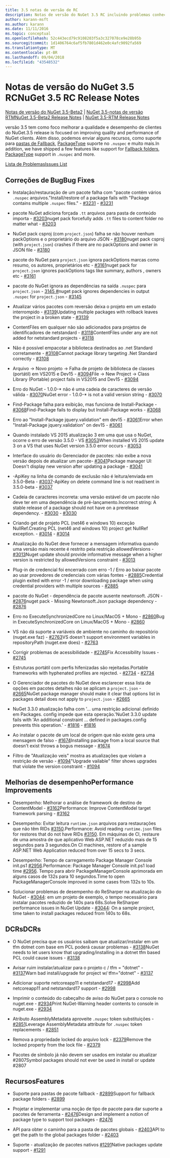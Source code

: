 ```yaml
---
title: 3.5 notas de versão de RC
description: Notas de versão do NuGet 3.5 RC incluindo problemas conhecidos, correções de bugs, recursos adicionados e DCRs.
author: karann-msft
ms.author: karann
ms.date: 11/11/2016
ms.topic: conceptual
ms.openlocfilehash: 52c443ecd79c9108203f5a3c327078ce9e28b95b
ms.sourcegitcommit: 1d1406764c6af5fb7801d462e0c4afc9092fa569
ms.translationtype: MT
ms.contentlocale: pt-BR
ms.lasthandoff: 09/04/2018
ms.locfileid: "43548532"
---
```

# <a name="nuget-35-rc-release-notes"></a><span data-ttu-id="6b472-103">Notas de versão do NuGet 3.5 RC</span><span class="sxs-lookup"><span data-stu-id="6b472-103">NuGet 3.5 RC Release Notes</span></span>

<span data-ttu-id="6b472-104">[Notas de versão do NuGet 3.5-Beta2](../release-notes/nuget-3.5-Beta2.md) | [NuGet 3.5-notas de versão RTM](../release-notes/nuget-3.5-RTM.md)</span><span class="sxs-lookup"><span data-stu-id="6b472-104">[NuGet 3.5-Beta2 Release Notes](../release-notes/nuget-3.5-Beta2.md) | [NuGet 3.5-RTM Release Notes](../release-notes/nuget-3.5-RTM.md)</span></span>

<span data-ttu-id="6b472-105">versão 3.5 tem como foco melhorar a qualidade e desempenho de clientes do NuGet.</span><span class="sxs-lookup"><span data-stu-id="6b472-105">3.5 release is focused on improving quality and performance of NuGet clients.</span></span> <span data-ttu-id="6b472-106">Além disso, podemos enviar alguns recursos, como suporte para [pastas de Fallback](https://github.com/NuGet/Home/issues/2899), [PackageType](https://github.com/NuGet/Home/issues/2476) suporte no `.nuspec` e muito mais.</span><span class="sxs-lookup"><span data-stu-id="6b472-106">In addition, we have shipped a few features like support for [Fallback folders](https://github.com/NuGet/Home/issues/2899), [PackageType](https://github.com/NuGet/Home/issues/2476) support in `.nuspec` and more.</span></span>

[<span data-ttu-id="6b472-107">Lista de Problemas</span><span class="sxs-lookup"><span data-stu-id="6b472-107">Issues List</span></span>](https://github.com/NuGet/Home/issues?q=is%3Aissue+is%3Aclosed+milestone%3A%223.5%20RC")

## <a name="bug-fixes"></a><span data-ttu-id="6b472-108">Correções de Bug</span><span class="sxs-lookup"><span data-stu-id="6b472-108">Bug Fixes</span></span>

* <span data-ttu-id="6b472-109">Instalação/restauração de um pacote falha com "pacote contém vários `.nuspec` arquivos."</span><span class="sxs-lookup"><span data-stu-id="6b472-109">Install/restore of a package fails with "Package contains multiple `.nuspec` files."</span></span><span data-ttu-id="6b472-110"> - [#3231](https://github.com/NuGet/Home/issues/3231)</span><span class="sxs-lookup"><span data-stu-id="6b472-110"> - [#3231](https://github.com/NuGet/Home/issues/3231)</span></span>

* <span data-ttu-id="6b472-111">pacote NuGet adiciona forçada `.tt` arquivos para pasta de conteúdo importa - [#3203](https://github.com/NuGet/Home/issues/3203)</span><span class="sxs-lookup"><span data-stu-id="6b472-111">nuget pack forcefully adds `.tt` files to content folder no matter what - [#3203](https://github.com/NuGet/Home/issues/3203)</span></span>

* <span data-ttu-id="6b472-112">NuGet pack csproj (com `project.json`) falha se não houver nenhum packOptions e o proprietário do arquivo JSON - [#3180](https://github.com/NuGet/Home/issues/3180)</span><span class="sxs-lookup"><span data-stu-id="6b472-112">nuget pack csproj (with `project.json`) crashes if there are no packOptions and owner in JSON file - [#3180](https://github.com/NuGet/Home/issues/3180)</span></span>

* <span data-ttu-id="6b472-113">pacote do NuGet para `project.json` ignora packOptions marcas como resumo, os autores, proprietários etc - [#3161](https://github.com/NuGet/Home/issues/3161)</span><span class="sxs-lookup"><span data-stu-id="6b472-113">nuget pack for `project.json` ignores packOptions tags like summary, authors , owners etc - [#3161](https://github.com/NuGet/Home/issues/3161)</span></span>

* <span data-ttu-id="6b472-114">pacote do NuGet ignora as dependências na saída `.nuspec` para `project.json`  -  [3145 #](https://github.com/NuGet/Home/issues/3145)</span><span class="sxs-lookup"><span data-stu-id="6b472-114">nuget pack ignores dependencies in output `.nuspec` for `project.json` - [#3145](https://github.com/NuGet/Home/issues/3145)</span></span>

* <span data-ttu-id="6b472-115">Atualizar vários pacotes com reversão deixa o projeto em um estado interrompido - [#3139](https://github.com/NuGet/Home/issues/3139)</span><span class="sxs-lookup"><span data-stu-id="6b472-115">Updating multiple packages with rollback leaves the project in a broken state - [#3139](https://github.com/NuGet/Home/issues/3139)</span></span>

* <span data-ttu-id="6b472-116">ContentFiles em qualquer não são adicionados para projetos de identificadores de netstandard - [#3118](https://github.com/NuGet/Home/issues/3118)</span><span class="sxs-lookup"><span data-stu-id="6b472-116">ContentFiles under any are not added for netstandard projects - [#3118](https://github.com/NuGet/Home/issues/3118)</span></span>

* <span data-ttu-id="6b472-117">Não é possível empacotar a biblioteca destinados ao .net Standard corretamente - [#3108](https://github.com/NuGet/Home/issues/3108)</span><span class="sxs-lookup"><span data-stu-id="6b472-117">Cannot package library targeting .Net Standard correctly - [#3108](https://github.com/NuGet/Home/issues/3108)</span></span>

* <span data-ttu-id="6b472-118">Arquivo -> Novo projeto -> Falha de projeto de biblioteca de classes (portátil) em VS2015 e Dev15 - [#3094](https://github.com/NuGet/Home/issues/3094)</span><span class="sxs-lookup"><span data-stu-id="6b472-118">File -> New Project -> Class Library (Portable) project fails in VS2015 and Dev15 - [#3094](https://github.com/NuGet/Home/issues/3094)</span></span>

* <span data-ttu-id="6b472-119">Erro do NuGet - 1.0.0-\* não é uma cadeia de caracteres de versão válida - [#3070](https://github.com/NuGet/Home/issues/3070)</span><span class="sxs-lookup"><span data-stu-id="6b472-119">NuGet error - 1.0.0-\* is not a valid version string - [#3070](https://github.com/NuGet/Home/issues/3070)</span></span>

* <span data-ttu-id="6b472-120">Find-Package falha para exibição, mas funciona de Install-Package - [#3068](https://github.com/NuGet/Home/issues/3068)</span><span class="sxs-lookup"><span data-stu-id="6b472-120">Find-Package fails to display but Install-Package works - [#3068](https://github.com/NuGet/Home/issues/3068)</span></span>

* <span data-ttu-id="6b472-121">Erro ao "Install-Package jquery.validation" em dev15 - [#3061](https://github.com/NuGet/Home/issues/3061)</span><span class="sxs-lookup"><span data-stu-id="6b472-121">Error when "Install-Package jquery.validation" on dev15 - [#3061](https://github.com/NuGet/Home/issues/3061)</span></span>

* <span data-ttu-id="6b472-122">Quando instalado VS 2015 atualização 3 em uma que usa o NuGet, ocorre o erro de versão 3.5.0 - VS [#3053](https://github.com/NuGet/Home/issues/3053)</span><span class="sxs-lookup"><span data-stu-id="6b472-122">When installed VS 2015 update 3 on a VS that uses NuGet version 3.5.0 error occurs - [#3053](https://github.com/NuGet/Home/issues/3053)</span></span>

* <span data-ttu-id="6b472-123">Interface do usuário do Gerenciador de pacotes: não exibe a nova versão depois de atualizar um pacote- [#3041](https://github.com/NuGet/Home/issues/3041)</span><span class="sxs-lookup"><span data-stu-id="6b472-123">Package manager UI: Doesn't display new version after updating a package - [#3041](https://github.com/NuGet/Home/issues/3041)</span></span>

* <span data-ttu-id="6b472-124">-ApiKey na linha de comando de exclusão não é leitura/enviada em 3.5.0-Beta - [#3037](https://github.com/NuGet/Home/issues/3037)</span><span class="sxs-lookup"><span data-stu-id="6b472-124">-ApiKey on delete command line is not read/sent in 3.5.0-beta - [#3037](https://github.com/NuGet/Home/issues/3037)</span></span>

* <span data-ttu-id="6b472-125">Cadeia de caracteres incorreta: uma versão estável de um pacote não deve ter em uma dependência de pré-lançamento.</span><span class="sxs-lookup"><span data-stu-id="6b472-125">Incorrect string: A stable release of a package should not have on a prerelease dependency.</span></span><span data-ttu-id="6b472-126"> - [#3030](https://github.com/NuGet/Home/issues/3030)</span><span class="sxs-lookup"><span data-stu-id="6b472-126"> - [#3030](https://github.com/NuGet/Home/issues/3030)</span></span>

* <span data-ttu-id="6b472-127">Criando get de projeto PCL (net46 e windows 10) exceção NullRef.</span><span class="sxs-lookup"><span data-stu-id="6b472-127">Creating PCL (net46 and windows 10) project get NullRef exception.</span></span><span data-ttu-id="6b472-128"> - [#3014](https://github.com/NuGet/Home/issues/3014)</span><span class="sxs-lookup"><span data-stu-id="6b472-128"> - [#3014](https://github.com/NuGet/Home/issues/3014)</span></span>

* <span data-ttu-id="6b472-129">Atualização do NuGet deve fornecer a mensagem informativa quando uma versão mais recente é restrito pela restrição allowedVersions - [#3013](https://github.com/NuGet/Home/issues/3013)</span><span class="sxs-lookup"><span data-stu-id="6b472-129">Nuget update should provide informative message when a higher version is restricted by allowedVersions constraint - [#3013](https://github.com/NuGet/Home/issues/3013)</span></span>

* <span data-ttu-id="6b472-130">Plug-in de credencial foi encerrado com erro -1 / Erro ao baixar pacote ao usar provedores de credenciais com várias fontes - [#2885](https://github.com/NuGet/Home/issues/2885)</span><span class="sxs-lookup"><span data-stu-id="6b472-130">Credential plugin exited with error -1 / error downloading package when using credential providers with multiple sources - [#2885](https://github.com/NuGet/Home/issues/2885)</span></span>

* <span data-ttu-id="6b472-131">pacote do NuGet - dependência de pacote ausente newtonsoft. JSON - [#2876](https://github.com/NuGet/Home/issues/2876)</span><span class="sxs-lookup"><span data-stu-id="6b472-131">nuget pack - Missing Newtonsoft.Json package dependency - [#2876](https://github.com/NuGet/Home/issues/2876)</span></span>

* <span data-ttu-id="6b472-132">Erro no ExecuteSynchronizedCore no Linux/MacOS + Mono - [#2860](https://github.com/NuGet/Home/issues/2860)</span><span class="sxs-lookup"><span data-stu-id="6b472-132">Bug in ExecuteSynchronizedCore on Linux/MacOS + Mono - [#2860](https://github.com/NuGet/Home/issues/2860)</span></span>

* <span data-ttu-id="6b472-133">VS não dá suporte a variáveis de ambiente no caminho do repositório (nuget.exe faz) - [#2763](https://github.com/NuGet/Home/issues/2763)</span><span class="sxs-lookup"><span data-stu-id="6b472-133">VS doesn't support environment variables in repositoryPath (nuget.exe does) - [#2763](https://github.com/NuGet/Home/issues/2763)</span></span>

* <span data-ttu-id="6b472-134">Corrigir problemas de acessibilidade - [#2745](https://github.com/NuGet/Home/issues/2745)</span><span class="sxs-lookup"><span data-stu-id="6b472-134">Fix Accessibility Issues - [#2745](https://github.com/NuGet/Home/issues/2745)</span></span>

* <span data-ttu-id="6b472-135">Estruturas portátil com perfis hifenizadas são rejeitadas.</span><span class="sxs-lookup"><span data-stu-id="6b472-135">Portable frameworks with hyphenated profiles are rejected.</span></span><span data-ttu-id="6b472-136"> - [#2734](https://github.com/NuGet/Home/issues/2734)</span><span class="sxs-lookup"><span data-stu-id="6b472-136"> - [#2734](https://github.com/NuGet/Home/issues/2734)</span></span>

* <span data-ttu-id="6b472-137">O Gerenciador de pacotes do NuGet deve esclarecer essa lista de opções em pacotes detalhes não se aplicam a `project.json`  -  [#2665](https://github.com/NuGet/Home/issues/2665)</span><span class="sxs-lookup"><span data-stu-id="6b472-137">NuGet package manager should make it clear that options list in packages detail does not apply to `project.json` - [#2665](https://github.com/NuGet/Home/issues/2665)</span></span>

* <span data-ttu-id="6b472-138">NuGet 3.3.0 atualização falha com '... uma restrição adicional definido em Packages. config impede que esta operação.'</span><span class="sxs-lookup"><span data-stu-id="6b472-138">NuGet 3.3.0 update fails with 'An additional constraint ... defined in packages.config prevents this operation.'</span></span><span data-ttu-id="6b472-139"> - [#1816](https://github.com/NuGet/Home/issues/1816)</span><span class="sxs-lookup"><span data-stu-id="6b472-139"> - [#1816](https://github.com/NuGet/Home/issues/1816)</span></span>

* <span data-ttu-id="6b472-140">Ao instalar o pacote de um local de origem que não existe gera uma mensagem de falso - [#1674](https://github.com/NuGet/Home/issues/1674)</span><span class="sxs-lookup"><span data-stu-id="6b472-140">Installing package from a local source that doesn't exist throws a bogus message - [#1674](https://github.com/NuGet/Home/issues/1674)</span></span>

* <span data-ttu-id="6b472-141">Filtro de "Atualização veis" mostra as atualizações que violam a restrição de versão - [#1094](https://github.com/NuGet/Home/issues/1094)</span><span class="sxs-lookup"><span data-stu-id="6b472-141">"Upgrade vailable" filter shows upgrades that violate the version constraint - [#1094](https://github.com/NuGet/Home/issues/1094)</span></span>

## <a name="performance-improvements"></a><span data-ttu-id="6b472-142">Melhorias de desempenho</span><span class="sxs-lookup"><span data-stu-id="6b472-142">Performance Improvements</span></span>

* <span data-ttu-id="6b472-143">Desempenho: Melhorar o análise de framework de destino de ContentModel - [#3162](https://github.com/NuGet/Home/issues/3162)</span><span class="sxs-lookup"><span data-stu-id="6b472-143">Performance: Improve ContentModel target framework parsing - [#3162](https://github.com/NuGet/Home/issues/3162)</span></span>

* <span data-ttu-id="6b472-144">Desempenho: Evitar leitura `runtime.json` arquivos para restaurações que não têm RIDs [#3150](https://github.com/NuGet/Home/issues/3150).</span><span class="sxs-lookup"><span data-stu-id="6b472-144">Performance: Avoid reading `runtime.json` files for restores that do not have RIDs [#3150](https://github.com/NuGet/Home/issues/3150).</span></span> <span data-ttu-id="6b472-145">Em máquinas de CI, restaure de uma amostra de que aplicativo Web ASP.NET reduzido mais de 15 segundos para 3 segundos.</span><span class="sxs-lookup"><span data-stu-id="6b472-145">On CI machines, restore of a sample ASP.NET Web Application reduced from over 15 secs to 3 secs.</span></span>

* <span data-ttu-id="6b472-146">Desempenho: Tempo de carregamento Package Manager Console init.ps1 [#2956](https://github.com/NuGet/Home/issues/2956).</span><span class="sxs-lookup"><span data-stu-id="6b472-146">Performance: Package Manager Console init.ps1 load time [#2956](https://github.com/NuGet/Home/issues/2956).</span></span> <span data-ttu-id="6b472-147">Tempo para abrir PackageManagerConsole aprimorada em alguns casos de 132s para 10 segundos.</span><span class="sxs-lookup"><span data-stu-id="6b472-147">Time to open PackageManagerConsole improved in some cases from 132s to 10s.</span></span>

* <span data-ttu-id="6b472-148">Solucionar problemas de desempenho do ReSharper na atualização do NuGet - [#3044](https://github.com/NuGet/Home/issues/3044): em um projeto de exemplo, o tempo necessário para instalar pacotes reduzido de 140s para 68s.</span><span class="sxs-lookup"><span data-stu-id="6b472-148">Solve ReSharper performance issues in NuGet Update - [#3044](https://github.com/NuGet/Home/issues/3044): On a sample project, time taken to install packages reduced from 140s to 68s.</span></span>

## <a name="dcrs"></a><span data-ttu-id="6b472-149">DCRs</span><span class="sxs-lookup"><span data-stu-id="6b472-149">DCRs</span></span>

* <span data-ttu-id="6b472-150">O NuGet precisa que os usuários saibam que atualizar/instalar em um tfm dotnet com base em PCL poderá causar problemas - [#3138](https://github.com/NuGet/Home/issues/3138)</span><span class="sxs-lookup"><span data-stu-id="6b472-150">NuGet needs to let users know that upgrading/installing in a dotnet tfm based PCL could cause issues - [#3138](https://github.com/NuGet/Home/issues/3138)</span></span>

* <span data-ttu-id="6b472-151">Avisar ruim instalar/atualizar para o projeto c / tfm = "dotnet" - [#3137](https://github.com/NuGet/Home/issues/3137)</span><span class="sxs-lookup"><span data-stu-id="6b472-151">Warn bad install/upgrade for project w/ tfm="dotnet" - [#3137](https://github.com/NuGet/Home/issues/3137)</span></span>

* <span data-ttu-id="6b472-152">Adicionar suporte netcoreapp11 e netstandard17 - [#2998](https://github.com/NuGet/Home/issues/2998)</span><span class="sxs-lookup"><span data-stu-id="6b472-152">Add netcoreapp11 and netstandard17 support - [#2998](https://github.com/NuGet/Home/issues/2998)</span></span>

* <span data-ttu-id="6b472-153">Imprimir o conteúdo do cabeçalho de aviso do NuGet para o console no nuget.exe - [#2934](https://github.com/NuGet/Home/issues/2934)</span><span class="sxs-lookup"><span data-stu-id="6b472-153">Print NuGet-Warning header contents to console in nuget.exe - [#2934](https://github.com/NuGet/Home/issues/2934)</span></span>

* <span data-ttu-id="6b472-154">Atributo AssemblyMetadata aproveite `.nuspec` token substituições - [#2851](https://github.com/NuGet/Home/issues/2851)</span><span class="sxs-lookup"><span data-stu-id="6b472-154">Leverage AssemblyMetadata attribute for `.nuspec` token replacements - [#2851](https://github.com/NuGet/Home/issues/2851)</span></span>

* <span data-ttu-id="6b472-155">Remova a propriedade locked do arquivo lock - [#2379](https://github.com/NuGet/Home/issues/2379)</span><span class="sxs-lookup"><span data-stu-id="6b472-155">Remove the locked property from the lock file - [#2379](https://github.com/NuGet/Home/issues/2379)</span></span>

* <span data-ttu-id="6b472-156">Pacotes de símbolo já não devem ser usados em instalar ou atualizar #2807</span><span class="sxs-lookup"><span data-stu-id="6b472-156">Symbol packages should not ever be used in install or update #2807</span></span>

## <a name="features"></a><span data-ttu-id="6b472-157">Recursos</span><span class="sxs-lookup"><span data-stu-id="6b472-157">Features</span></span>

* <span data-ttu-id="6b472-158">Suporte para pastas de pacote fallback - [#2899](https://github.com/NuGet/Home/issues/2899)</span><span class="sxs-lookup"><span data-stu-id="6b472-158">Support for fallback package folders - [#2899](https://github.com/NuGet/Home/issues/2899)</span></span>

* <span data-ttu-id="6b472-159">Projetar e implementar uma noção de tipo de pacote para dar suporte a pacotes de ferramenta - [#2476](https://github.com/NuGet/Home/issues/2476)</span><span class="sxs-lookup"><span data-stu-id="6b472-159">Design and implement a notion of package type to support tool packages - [#2476](https://github.com/NuGet/Home/issues/2476)</span></span>

* <span data-ttu-id="6b472-160">API para obter o caminho para a pasta de pacotes globais - [#2403](https://github.com/NuGet/Home/issues/2403)</span><span class="sxs-lookup"><span data-stu-id="6b472-160">API to get the path to the global packages folder - [#2403](https://github.com/NuGet/Home/issues/2403)</span></span>

* <span data-ttu-id="6b472-161">Suporte - atualização de pacotes nativos [#1291](https://github.com/NuGet/Home/issues/1291)</span><span class="sxs-lookup"><span data-stu-id="6b472-161">Native packages update support - [#1291](https://github.com/NuGet/Home/issues/1291)</span></span>
